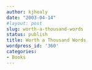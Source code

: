 ```yaml
---
author: kjhealy
date: "2003-04-14"
#layout: post
slug: worth-a-thousand-words
status: publish
title: Worth a Thousand Words
wordpress_id: '360'
categories:
- Books
---
```



